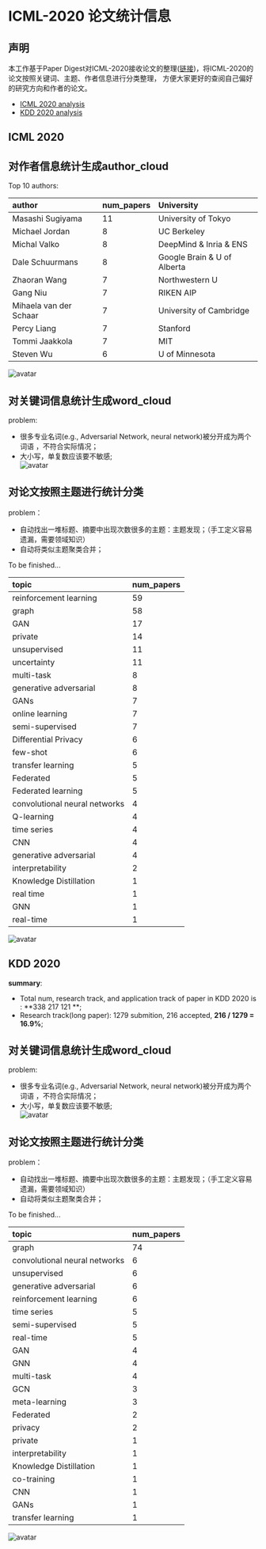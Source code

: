 # ICML-2020 论文统计信息

## 声明
本工作基于Paper Digest对ICML-2020接收论文的整理([链接](https://www.paperdigest.org/2020/07/icml-2020-highlights/))，将ICML-2020的论文按照关键词、主题、作者信息进行分类整理，
方便大家更好的查阅自己偏好的研究方向和作者的论文。

* [ICML 2020 analysis](#ICML-2020)
* [KDD 2020 analysis](#KDD-2020)

## ICML 2020

## 对作者信息统计生成author_cloud

Top 10 authors:

|author|num_papers|University|
|:----|:----|:----|
|Masashi Sugiyama|11|University of Tokyo|
|Michael Jordan|8|UC Berkeley|
|Michal Valko|8|DeepMind & Inria & ENS|
|Dale Schuurmans|8|Google Brain & U of Alberta|
|Zhaoran Wang|7|Northwestern U|
|Gang Niu|7|RIKEN AIP|
|Mihaela van der Schaar|7|University of Cambridge|
|Percy Liang| 7|Stanford|
|Tommi Jaakkola|7|MIT|
|Steven Wu|6|U of Minnesota|

![avatar](/pic/author.png)
## 对关键词信息统计生成word_cloud
problem: 
- 很多专业名词(e.g., Adversarial Network, neural network)被分开成为两个词语
，不符合实际情况；<br>
- 大小写，单复数应该要不敏感;<br>
![avatar](/pic/keyword.png)

## 对论文按照主题进行统计分类

problem：
- 自动找出一堆标题、摘要中出现次数很多的主题：主题发现；（手工定义容易遗漏，需要领域知识）
- 自动将类似主题聚类合并；


To be finished...


|topic|num_papers|
|:----|:----|
|reinforcement learning|59|
|graph|58|
|GAN|17|
|private|14|
|unsupervised|11|
|uncertainty|11|
|multi-task|8|
|generative adversarial|8|
|GANs|7|
|online learning|7|
|semi-supervised|7|
|Differential Privacy|6|
|few-shot|6|
|transfer learning|5|
|Federated|5|
|Federated learning|5|
|convolutional neural networks|4|
|Q-learning|4|
|time series|4|
|CNN|4|
|generative adversarial|4|
|interpretability|2|
|Knowledge Distillation|1|
|real time|1|
|GNN|1|
|real-time|1|

![avatar](/pic/topic.png)

## KDD 2020
**summary**: <br>
- Total num, research track, and application track of paper in KDD 2020 is :  **338 217 121 **; 
- Research track(long paper): 1279 submition, 216 accepted, **216 / 1279 = 16.9%**; 

## 对关键词信息统计生成word_cloud
problem: 
- 很多专业名词(e.g., Adversarial Network, neural network)被分开成为两个词语
，不符合实际情况；<br>
- 大小写，单复数应该要不敏感;<br>
![avatar](/pic/KDD2020-keyword.png)

## 对论文按照主题进行统计分类

problem：
- 自动找出一堆标题、摘要中出现次数很多的主题：主题发现；（手工定义容易遗漏，需要领域知识）
- 自动将类似主题聚类合并；


To be finished...


|topic|num_papers|
|:----|:----|
|graph|74|
|convolutional neural networks|6|
|unsupervised|6|
|generative adversarial|6|
|reinforcement learning|6|
|time series|5|
|semi-supervised|5|
|real-time|5|
|GAN|4|
|GNN|4|
|multi-task|4|
|GCN|3|
|meta-learning|3|
|Federated|2|
|privacy|2|
|private|1|
|interpretability|1|
|Knowledge Distillation|1|
|co-training|1|
|CNN|1|
|GANs|1|
|transfer learning|1|


![avatar](/pic/KDD2020-topic.png)